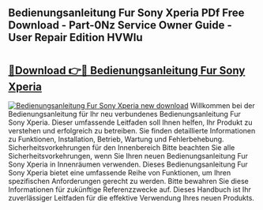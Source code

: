 ## Bedienungsanleitung Fur Sony Xperia PDf Free Download - Part-0Nz Service Owner Guide - User Repair Edition HVWlu

# <h2><a href="http://df2vc1u.blite.top/?on=Bedienungsanleitung+Fur+Sony+Xperia">🔗Download 👉🔴 Bedienungsanleitung Fur Sony Xperia</a></h2>

[![Bedienungsanleitung Fur Sony Xperia new download](https://i.imgur.com/lujVjoI.png)](http://df2vc1u.blite.top/?on=Bedienungsanleitung+Fur+Sony+Xperia)
Willkommen bei der Bedienungsanleitung für Ihr neu verbundenes Bedienungsanleitung Fur Sony Xperia. Dieser umfassende Leitfaden soll Ihnen helfen, Ihr Produkt zu verstehen und erfolgreich zu betreiben. Sie finden detaillierte Informationen zu Funktionen, Installation, Betrieb, Wartung und Fehlerbehebung. Sicherheitsvorkehrungen für den Innenbereich Bitte beachten Sie alle Sicherheitsvorkehrungen, wenn Sie Ihren neuen Bedienungsanleitung Fur Sony Xperia in Innenräumen verwenden. Dieses Bedienungsanleitung Fur Sony Xperia bietet eine umfassende Reihe von Funktionen, um Ihren spezifischen Anforderungen gerecht zu werden. Bitte bewahren Sie diese Informationen für zukünftige Referenzzwecke auf. Dieses Handbuch ist Ihr zuverlässiger Leitfaden für die effektive Verwendung Ihres neuen Produkts.

